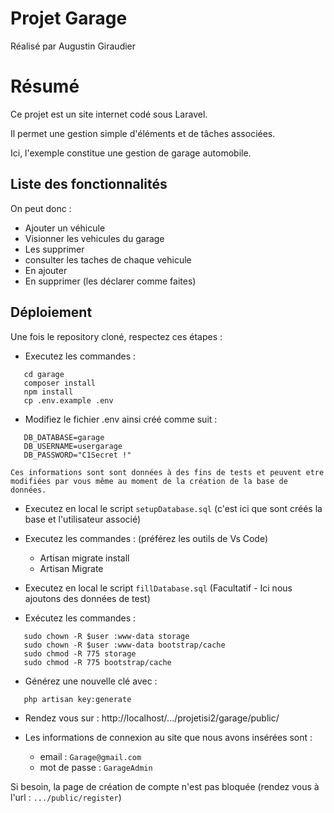 # Projet Garage

Réalisé par Augustin Giraudier

# Résumé

Ce projet est un site internet codé sous Laravel.

Il permet une gestion simple d'éléments et de tâches associées.

Ici, l'exemple constitue une gestion de garage automobile.

## Liste des fonctionnalités

On peut donc :
 - Ajouter un véhicule
 - Visionner les vehicules du garage
 - Les supprimer
 - consulter les taches de chaque vehicule
 - En ajouter
 - En supprimer (les déclarer comme faites)

## Déploiement

Une fois le repository cloné, respectez ces étapes :

 - Executez les commandes :
 ```
    cd garage
    composer install
    npm install
    cp .env.example .env
```

 - Modifiez le fichier .env ainsi créé comme suit :
 ```
    DB_DATABASE=garage
    DB_USERNAME=usergarage
    DB_PASSWORD="C1Secret !"
```

    Ces informations sont sont données à des fins de tests et peuvent etre modifiées par vous même au moment de la création de la base de données.

 - Executez en local le script `setupDatabase.sql` (c'est ici que sont créés la base et l'utilisateur associé)

 - Executez les commandes : (préférez les outils de Vs Code)
    * Artisan migrate install
    * Artisan Migrate

 - Executez en local le script `fillDatabase.sql` (Facultatif - Ici nous ajoutons des données de test)

 - Exécutez les commandes :
 ```
    sudo chown -R $user :www-data storage
    sudo chown -R $user :www-data bootstrap/cache
    sudo chmod -R 775 storage
    sudo chmod -R 775 bootstrap/cache
```

 - Générez une nouvelle clé avec :
 ```
    php artisan key:generate
```

 - Rendez vous sur : http://localhost/.../projetisi2/garage/public/

 - Les informations de connexion au site que nous avons insérées sont :
    * email : `Garage@gmail.com`
    * mot de passe : `GarageAdmin`

Si besoin, la page de création de compte n'est pas bloquée (rendez vous à l'url : `.../public/register`)